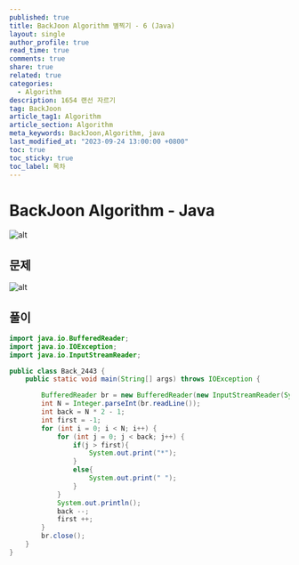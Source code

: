 ```yaml
---
published: true
title: BackJoon Algorithm 별찍기 - 6 (Java)
layout: single
author_profile: true
read_time: true
comments: true
share: true
related: true
categories:
  - Algorithm
description: 1654 랜선 자르기
tag: BackJoon
article_tag1: Algorithm
article_section: Algorithm
meta_keywords: BackJoon,Algorithm, java
last_modified_at: "2023-09-24 13:00:00 +0800"
toc: true
toc_sticky: true
toc_label: 목차
---
```


# BackJoon Algorithm - Java

![alt](https://d2gd6pc034wcta.cloudfront.net/images/logo@2x.png)

## 문제

![alt](/assets/images/post/Algorithm/2443.png)

## 풀이

```java
import java.io.BufferedReader;
import java.io.IOException;
import java.io.InputStreamReader;

public class Back_2443 {
    public static void main(String[] args) throws IOException {

        BufferedReader br = new BufferedReader(new InputStreamReader(System.in));
        int N = Integer.parseInt(br.readLine());
        int back = N * 2 - 1;
        int first = -1;
        for (int i = 0; i < N; i++) {
            for (int j = 0; j < back; j++) {
                if(j > first){
                    System.out.print("*");
                }
                else{
                    System.out.print(" ");
                }
            }
            System.out.println();
            back --;
            first ++;
        }
        br.close();
    }
}

```
